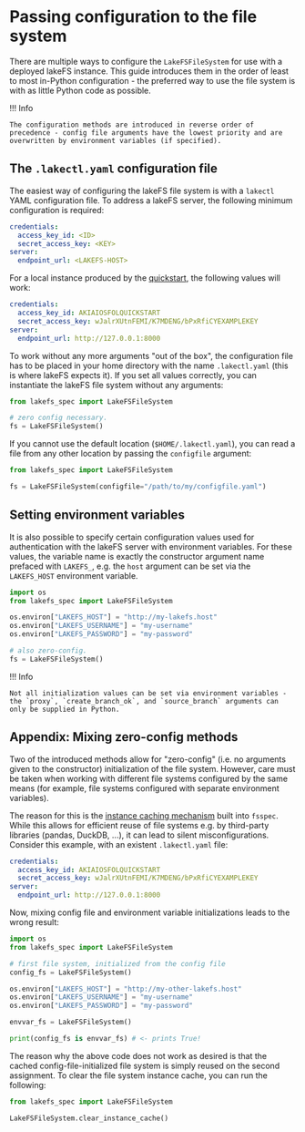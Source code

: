 # Passing configuration to the file system

There are multiple ways to configure the `LakeFSFileSystem` for use with a deployed lakeFS instance.
This guide introduces them in the order of least to most in-Python configuration - the preferred way to use the file system is with as little Python code as possible.

!!! Info
    
    The configuration methods are introduced in reverse order of precedence - config file arguments have the lowest priority and are overwritten by environment variables (if specified).

## The `.lakectl.yaml` configuration file

The easiest way of configuring the lakeFS file system is with a `lakectl` YAML configuration file. To address a lakeFS server, the following minimum configuration is required:

```yaml title="~/.lakectl.yaml"
credentials:
  access_key_id: <ID>
  secret_access_key: <KEY>
server:
  endpoint_url: <LAKEFS-HOST>
```

For a local instance produced by the [quickstart](../quickstart.md), the following values will work:

```yaml title="~/.lakectl.yaml"
credentials:
  access_key_id: AKIAIOSFOLQUICKSTART
  secret_access_key: wJalrXUtnFEMI/K7MDENG/bPxRfiCYEXAMPLEKEY
server:
  endpoint_url: http://127.0.0.1:8000
```

To work without any more arguments "out of the box", the configuration file has to be placed in your home directory with the name `.lakectl.yaml` (this is where lakeFS expects it).
If you set all values correctly, you can instantiate the lakeFS file system without any arguments:

```python
from lakefs_spec import LakeFSFileSystem

# zero config necessary.
fs = LakeFSFileSystem()
```

If you cannot use the default location (`$HOME/.lakectl.yaml`), you can read a file from any other location by passing the `configfile` argument:

```python
from lakefs_spec import LakeFSFileSystem

fs = LakeFSFileSystem(configfile="/path/to/my/configfile.yaml")
```

## Setting environment variables

It is also possible to specify certain configuration values used for authentication with the lakeFS server with environment variables.
For these values, the variable name is exactly the constructor argument name prefaced with `LAKEFS_`, e.g. the `host` argument can be set via the `LAKEFS_HOST` environment variable.

```python
import os
from lakefs_spec import LakeFSFileSystem

os.environ["LAKEFS_HOST"] = "http://my-lakefs.host"
os.environ["LAKEFS_USERNAME"] = "my-username"
os.environ["LAKEFS_PASSWORD"] = "my-password"

# also zero-config.
fs = LakeFSFileSystem()
```

!!! Info
    
    Not all initialization values can be set via environment variables - the `proxy`, `create_branch_ok`, and `source_branch` arguments can only be supplied in Python.

## Appendix: Mixing zero-config methods

Two of the introduced methods allow for "zero-config" (i.e. no arguments given to the constructor) initialization of the file system.
However, care must be taken when working with different file systems configured by the same means (for example, file systems configured with separate environment variables).

The reason for this is the [instance caching mechanism](https://filesystem-spec.readthedocs.io/en/latest/features.html#instance-caching) built into `fsspec`.
While this allows for efficient reuse of file systems e.g. by third-party libraries (pandas, DuckDB, ...), it can lead to silent misconfigurations. Consider this example, with an existent `.lakectl.yaml` file:

```yaml title="~/.lakectl.yaml"
credentials:
  access_key_id: AKIAIOSFOLQUICKSTART
  secret_access_key: wJalrXUtnFEMI/K7MDENG/bPxRfiCYEXAMPLEKEY
server:
  endpoint_url: http://127.0.0.1:8000
```

Now, mixing config file and environment variable initializations leads to the wrong result:

```python
import os
from lakefs_spec import LakeFSFileSystem

# first file system, initialized from the config file
config_fs = LakeFSFileSystem()

os.environ["LAKEFS_HOST"] = "http://my-other-lakefs.host"
os.environ["LAKEFS_USERNAME"] = "my-username"
os.environ["LAKEFS_PASSWORD"] = "my-password"

envvar_fs = LakeFSFileSystem()

print(config_fs is envvar_fs) # <- prints True! 
```

The reason why the above code does not work as desired is that the cached config-file-initialized file system is simply reused on the second assignment.
To clear the file system instance cache, you can run the following:

```python
from lakefs_spec import LakeFSFileSystem

LakeFSFileSystem.clear_instance_cache()
```
